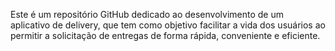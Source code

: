 
Este é um repositório GitHub dedicado ao desenvolvimento de um aplicativo de delivery, que tem como objetivo facilitar a vida dos usuários ao permitir a solicitação de entregas de forma rápida, conveniente e eficiente.
